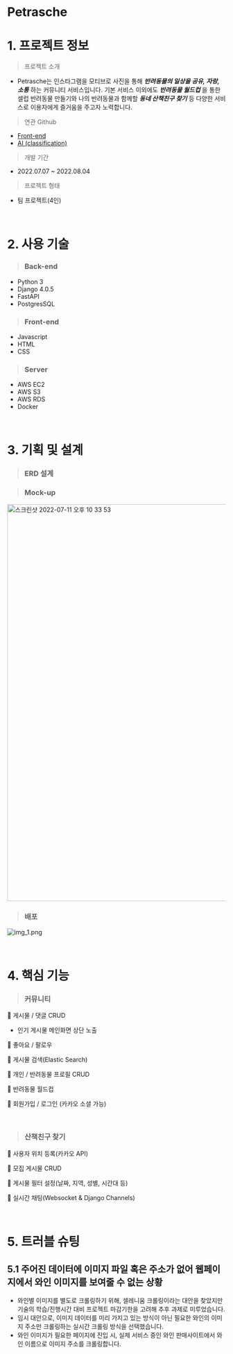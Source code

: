 # Petrasche

# 1. 프로젝트 정보

> 프로젝트 소개
- Petrasche는 인스타그램을 모티브로 사진을 통해 ***반려동물의 일상을 공유, 자랑, 소통*** 하는 커뮤니티 서비스입니다.
기본 서비스 이외에도 ***반려동물 월드컵*** 을 통한 셀럽 반려동물 만들기와 나의 반려동물과 함께할 ***동네 산책친구 찾기***  등 다양한 서비스로 이용자에게 즐거움을 주고자 노력합니다.

> 연관 Github
- [Front-end](https://github.com/angar2/Petrasche_frontend)
- [AI (classification)](https://github.com/angar2/Petrasche_AI)

> 개발 기간
- 2022.07.07 ~ 2022.08.04

> 프로젝트 형태
- 팀 프로젝트(4인)

<br>

# 2. 사용 기술
> ### Back-end
- Python 3  
- Django 4.0.5  
- FastAPI
- PostgresSQL

> ### Front-end
- Javascript
- HTML
- CSS

> ### Server
- AWS EC2
- AWS S3
- AWS RDS
- Docker

<br>

# 3. 기획 및 설계
> ### ERD 설계

> ### Mock-up
<img width="916" alt="스크린샷 2022-07-11 오후 10 33 53" src="https://user-images.githubusercontent.com/100769423/187410368-85907cb4-cade-4119-abc9-9a06601099e7.png">

> ### 배포
![img_1.png](/static/img_1.png)

<br>

# 4. 핵심 기능

> ### 커뮤니티  

📌 게시물 / 댓글 CRUD  
  - 인기 게시물 메인화면 상단 노출  
  
📌 좋아요 / 팔로우  

📌 게시물 검색(Elastic Search)  

📌 개인 / 반려동물 프로필 CRUD  

📌 반려동물 월드컵  

📌 회원가입 / 로그인 (카카오 소셜 가능)  

<br>

> ### 산책친구 찾기  

📌 사용자 위치 등록(카카오 API)  

📌 모집 게시물 CRUD  

📌 게시물 필터 설정(날짜, 지역, 성별, 시간대 등)  

📌 실시간 채팅(Websocket & Django Channels)  

<br>

# 5. 트러블 슈팅
## 5.1 주어진 데이터에 이미지 파일 혹은 주소가 없어 웹페이지에서 와인 이미지를 보여줄 수 없는 상황
- 와인별 이미지를 별도로 크롤링하기 위해, 셀레니움 크롤링이라는 대안을 찾았지만 기술의 학습/진행시간 대비 프로젝트 마감기한을 고려해 추후 과제로 미루었습니다.
- 임시 대안으로, 이미지 데이터를 미리 가지고 있는 방식이 아닌 필요한 와인의 이미지 주소만 크롤링하는 실시간 크롤링 방식을 선택했습니다.
- 와인 이미지가 필요한 페이지에 진입 시, 실제 서비스 중인 와인 판매사이트에서 와인 이름으로 이미지 주소를 크롤링합니다.

